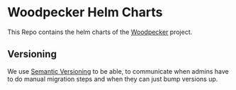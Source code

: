 # Woodpecker Helm Charts

This Repo contains the helm charts of the [Woodpecker](https://woodpecker-ci.org) project.

## Versioning

We use [Semantic Versioning](https://semver.org/) to be able,
to communicate when admins have to do manual migration steps and when they can just bump versions up.
